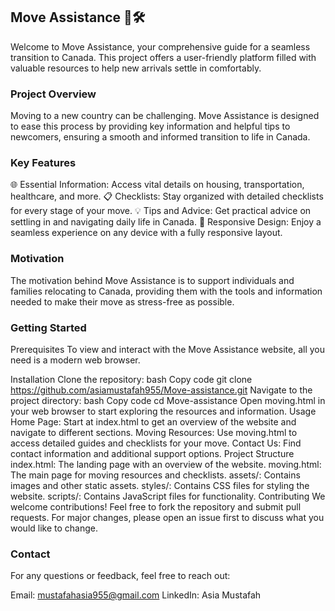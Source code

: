 ## Move Assistance 🌟🛠️
Welcome to Move Assistance, your comprehensive guide for a seamless transition to Canada. This project offers a user-friendly platform filled with valuable resources to help new arrivals settle in comfortably.

### Project Overview
Moving to a new country can be challenging. Move Assistance is designed to ease this process by providing key information and helpful tips to newcomers, ensuring a smooth and informed transition to life in Canada.

### Key Features
🌐 Essential Information: Access vital details on housing, transportation, healthcare, and more.
📋 Checklists: Stay organized with detailed checklists for every stage of your move.
💡 Tips and Advice: Get practical advice on settling in and navigating daily life in Canada.
📱 Responsive Design: Enjoy a seamless experience on any device with a fully responsive layout.
### Motivation
The motivation behind Move Assistance is to support individuals and families relocating to Canada, providing them with the tools and information needed to make their move as stress-free as possible.

### Getting Started
Prerequisites
To view and interact with the Move Assistance website, all you need is a modern web browser.

Installation
Clone the repository:
bash
Copy code
git clone https://github.com/asiamustafah955/Move-assistance.git
Navigate to the project directory:
bash
Copy code
cd Move-assistance
Open moving.html in your web browser to start exploring the resources and information.
Usage
Home Page: Start at index.html to get an overview of the website and navigate to different sections.
Moving Resources: Use moving.html to access detailed guides and checklists for your move.
Contact Us: Find contact information and additional support options.
Project Structure
index.html: The landing page with an overview of the website.
moving.html: The main page for moving resources and checklists.
assets/: Contains images and other static assets.
styles/: Contains CSS files for styling the website.
scripts/: Contains JavaScript files for functionality.
Contributing
We welcome contributions! Feel free to fork the repository and submit pull requests. For major changes, please open an issue first to discuss what you would like to change.

### Contact
For any questions or feedback, feel free to reach out:

Email: mustafahasia955@gmail.com
LinkedIn: Asia Mustafah
